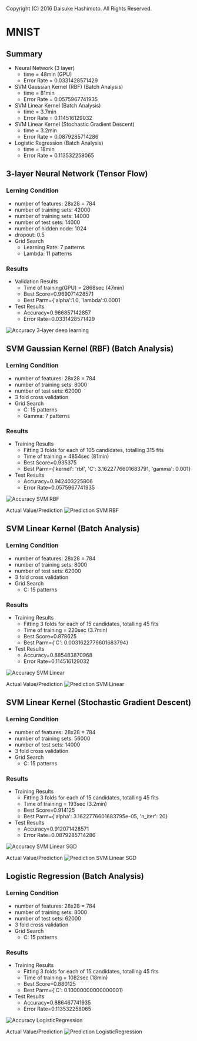 Copyright (C) 2016 Daisuke Hashimoto. All Rights Reserved.
# MNIST
## Summary
* Neural Network (3 layer)
  * time = 48min (GPU)
  * Error Rate = 0.0331428571429
* SVM Gaussian Kernel (RBF) (Batch Analysis)
  * time = 81min
  * Error Rate = 0.0575967741935
* SVM Linear Kernel (Batch Analysis)
  * time = 3.7min
  * Error Rate = 0.114516129032
* SVM Linear Kernel (Stochastic Gradient Descent)
  * time = 3.2min
  * Error Rate = 0.0879285714286
* Logistic Regression (Batch Analysis)
  * time = 18min
  * Error Rate = 0.113532258065

## 3-layer Neural Network (Tensor Flow)
### Lerning Condition
* number of features: 28x28 = 784
* number of training sets: 42000
* number of training sets: 14000
* number of test sets: 14000
* number of hidden node: 1024
* dropout: 0.5
* Grid Search
  * Learning Rate: 7 patterns
  * Lambda: 11 patterns

### Results
* Validation Results
  * Time of training(GPU) = 2868sec (47min)
  * Best Score=0.969071428571
  * Best Parm={'alpha':1.0,	'lambda':0.0001
* Test Results
  * Accuracy=0.966857142857
  * Error Rate=0.0331428571429

![Accuracy 3-layer deep learning](TensorFlow_DeepLearning.png)

## SVM Gaussian Kernel (RBF) (Batch Analysis)
### Lerning Condition
* number of features: 28x28 = 784
* number of training sets: 8000
* number of test sets: 62000
* 3 fold cross validation
* Grid Search
  * C: 15 patterns
  * Gamma: 7 patterns

### Results
* Training Results
  * Fitting 3 folds for each of 105 candidates, totalling 315 fits
  * Time of training = 4854sec (81min)
  * Best Score=0.935375
  * Best Parm={'kernel': 'rbf', 'C': 3.1622776601683791, 'gamma': 0.001}
* Test Results
  * Accuracy=0.942403225806
  * Error Rate=0.0575967741935

![Accuracy SVM RBF](SVM_RBF_accuracy.png)

Actual Value/Prediction
![Prediction SVM RBF](SVM_RBF_prediction.png)

## SVM Linear Kernel (Batch Analysis)
### Lerning Condition
* number of features: 28x28 = 784
* number of training sets: 8000
* number of test sets: 62000
* 3 fold cross validation
* Grid Search
  * C: 15 patterns

### Results
* Training Results
  * Fitting 3 folds for each of 15 candidates, totalling 45 fits
  * Time of training = 220sec (3.7min)
  * Best Score=0.878625
  * Best Parm={'C': 0.0031622776601683794}
* Test Results
  * Accuracy=0.885483870968
  * Error Rate=0.114516129032

![Accuracy SVM Linear](SVM_Linear_accuracy.png)

Actual Value/Prediction
![Prediction SVM Linear](SVM_Linear_prediction.png)

## SVM Linear Kernel (Stochastic Gradient Descent)
### Lerning Condition
* number of features: 28x28 = 784
* number of training sets: 56000
* number of test sets: 14000
* 3 fold cross validation
* Grid Search
  * C: 15 patterns

### Results
* Training Results
  * Fitting 3 folds for each of 15 candidates, totalling 45 fits
  * Time of training = 193sec (3.2min)
  * Best Score=0.914125
  * Best Parm={'alpha': 3.1622776601683795e-05, 'n_iter': 20}
* Test Results
  * Accuracy=0.912071428571
  * Error Rate=0.0879285714286

![Accuracy SVM Linear SGD](SVM_Linear_SGD_accuracy.png)

Actual Value/Prediction
![Prediction SVM Linear SGD](SVM_Linear_SGD_prediction.png)


## Logistic Regression (Batch Analysis)
### Lerning Condition
* number of features: 28x28 = 784
* number of training sets: 8000
* number of test sets: 62000
* 3 fold cross validation
* Grid Search
  * C: 15 patterns

### Results
* Training Results
  * Fitting 3 folds for each of 15 candidates, totalling 45 fits
  * Time of training = 1082sec (18min)
  * Best Score=0.880125
  * Best Parm={'C': 0.10000000000000001}
* Test Results
  * Accuracy=0.886467741935
  * Error Rate=0.113532258065

![Accuracy LogisticRegression](LogisticRegression_accuracy.png)

Actual Value/Prediction
![Prediction LogisticRegression](LogisticRegression_prediction.png)

